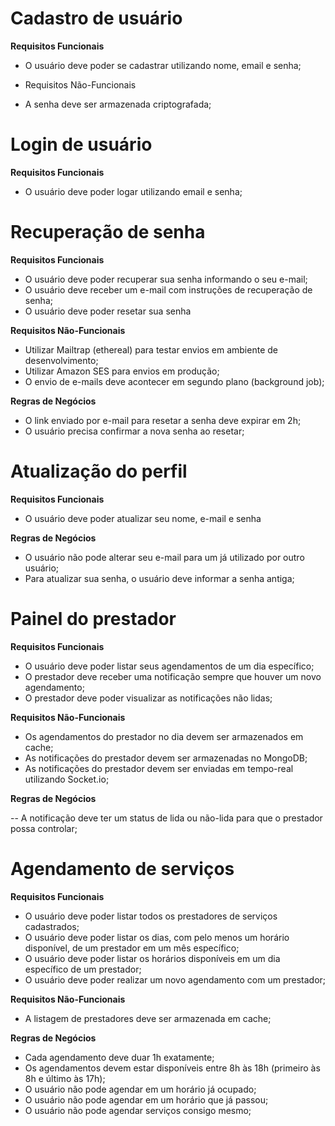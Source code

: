 # Cadastro de usuário

**Requisitos Funcionais**

- O usuário deve poder se cadastrar utilizando nome, email e senha;
- Requisitos Não-Funcionais

- A senha deve ser armazenada criptografada;

# Login de usuário

**Requisitos Funcionais**

- O usuário deve poder logar utilizando email e senha;

# Recuperação de senha

**Requisitos Funcionais**

- O usuário deve poder recuperar sua senha informando o seu e-mail;
- O usuário deve receber um e-mail com instruções de recuperação de senha;
- O usuário deve poder resetar sua senha

**Requisitos Não-Funcionais**

- Utilizar Mailtrap (ethereal) para testar envios em ambiente de desenvolvimento;
- Utilizar Amazon SES para envios em produção;
- O envio de e-mails deve acontecer em segundo plano (background job);

**Regras de Negócios**

- O link enviado por e-mail para resetar a senha deve expirar em 2h;
- O usuário precisa confirmar a nova senha ao resetar;

# Atualização do perfil

**Requisitos Funcionais**

- O usuário deve poder atualizar seu nome, e-mail e senha

**Regras de Negócios**

- O usuário não pode alterar seu e-mail para um já utilizado por outro usuário;
- Para atualizar sua senha, o usuário deve informar a senha antiga;

# Painel do prestador

**Requisitos Funcionais**

- O usuário deve poder listar seus agendamentos de um dia específico;
- O prestador deve receber uma notificação sempre que houver um novo agendamento;
- O prestador deve poder visualizar as notificações não lidas;

**Requisitos Não-Funcionais**

- Os agendamentos do prestador no dia devem ser armazenados em cache;
- As notificações do prestador devem ser armazenadas no MongoDB;
- As notificações do prestador devem ser enviadas em tempo-real utilizando Socket.io;

**Regras de Negócios**

-- A notificação deve ter um status de lida ou não-lida para que o prestador possa controlar;

# Agendamento de serviços

**Requisitos Funcionais**

- O usuário deve poder listar todos os prestadores de serviços cadastrados;
- O usuário deve poder listar os dias, com pelo menos um horário disponível, de um prestador em um mês específico;
- O usuário deve poder listar os horários disponíveis em um dia específico de um prestador;
- O usuário deve poder realizar um novo agendamento com um prestador;

**Requisitos Não-Funcionais**

- A listagem de prestadores deve ser armazenada em cache;

**Regras de Negócios**

- Cada agendamento deve duar 1h exatamente;
- Os agendamentos devem estar disponíveis entre 8h às 18h (primeiro às 8h e último às 17h);
- O usuário não pode agendar em um horário já ocupado;
- O usuário não pode agendar em um horário que já passou;
- O usuário não pode agendar serviços consigo mesmo;
